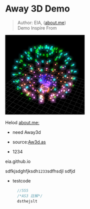 Away 3D Demo
=============
> Author: EIA, ([about.me](http:about.me/eia)) <br/>
> Demo Inspire From


![cccccccc](demo.jpg)<br/>

Helod
[about.me:](http://about.me/eia)

* need Away3d
* source:[Aw3d.as](Aw3d.as)


* 1234

eia.github.io

sdfkjsdghfjksdh`1233`sdfhsdjl
sdfjd

* testcode


    ```ActionScript
      //555
	  /*AS3 註解*/
      dsthejslt
    ```

